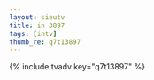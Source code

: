 ```yaml
--- 
layout: sieutv
title: in 3897
tags: [intv]
thumb_re: q7t13897
---
```

{% include tvadv key="q7t13897" %} 
